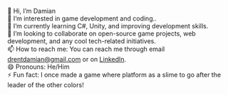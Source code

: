 👋 Hi, I’m Damian  
👀 I’m interested in game development and coding..  
🌱 I’m currently learning C#, Unity, and improving development skills.  
💞️ I’m looking to collaborate on open-source game projects, web development, and any cool tech-related initiatives.  
📫 How to reach me: You can reach me through email drentdamian@gmail.com or on [LinkedIn](https://github.com/dmen2005?tab=overview&from=2025-01-01&to=2025-01-20).  
😄 Pronouns: He/Him  
⚡ Fun fact: I once made a game where platform as a slime to go after the leader of the other colors!  

<!---
dmen2005/dmen2005 is a ✨ special ✨ repository because its `README.md` (this file) appears on your GitHub profile.
You can click the Preview link to take a look at your changes.
--->
